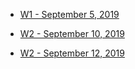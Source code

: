- [W1 - September 5, 2019](/CP202/Fall2019/W1/Sept5/index.html)

- [W2 - September 10, 2019](/CP202/Fall2019/W2/Sept10/index.html)

- [W2 - September 12, 2019](/CP202/Fall2019/W2/Sept12/index.html)
